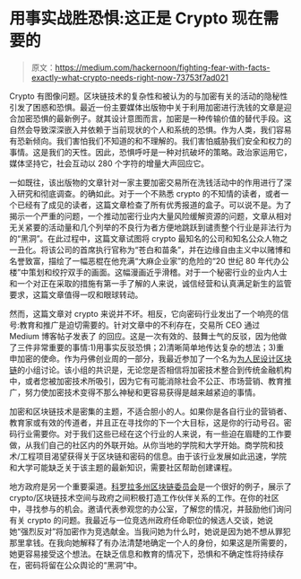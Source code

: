 # 用事实战胜恐惧:这正是 Crypto 现在需要的

> 原文：<https://medium.com/hackernoon/fighting-fear-with-facts-exactly-what-crypto-needs-right-now-73753f7ad021>

Crypto 有图像问题。区块链技术的复杂性和被认为的与加密有关的活动的隐秘性引发了困惑和恐惧。最近一份主要媒体出版物中关于利用加密进行洗钱的文章是迎合加密恐惧的最新例子。就其设计意图而言，加密是一种传输价值的替代手段。这自然会导致深深嵌入并依赖于当前现状的个人和系统的恐惧。作为人类，我们容易有恐新倾向。我们害怕我们不知道的和不理解的。我们害怕威胁我们安全和权力的事情。这是我们的天性。因此，恐惧呼吁是一种对抗破坏的策略。政治家运用它，媒体坚持它，社会互动以 280 个字符的增量大声回应它。

一如既往，该出版物的文章针对一家主要加密交易所在洗钱活动中的作用进行了深入研究和彻底调查。的确如此。对于一个不熟悉 crypto 的不知情的读者，或者一个已经有了成见的读者，这篇文章检查了所有优秀报道的盒子。可以说不是。为了揭示一个严重的问题，一个推动加密行业内大量风险缓解资源的问题，文章从相对无关紧要的活动量和几个列举的不良行为者方便地跳跃到谴责整个行业是非法行为的“黑洞”。在此过程中，这篇文章试图将 crypto 最知名的公司和知名公众人物之一丑化。将该公司的首席执行官称为“苍白和苗条”，并在边缘自由主义中以赌博和名誉致富，描绘了一幅恶棍在他充满“大麻企业家”的危险的“20 世纪 80 年代办公楼”中策划和绞拧双手的画面。这幅漫画近乎滑稽。对于一个秘密行业的业内人士和一个对正在采取的措施有第一手了解的人来说，诚信经营和认真满足新生的监管要求，这篇文章值得一叹和眼球转动。

然而，这篇文章对 crypto 来说并不坏。相反，它向密码行业发出了一个响亮的信号:教育和推广是迫切需要的。针对文章中的不利存在，交易所 CEO 通过 Medium 博客帖子发表了 [](/@mark.lasia/how-to-exchange-bitcoin-and-tokens-into-eth-ether-with-shapeshift-io-6a326b339c12) 的回应。这是一次有效的、鼓舞士气的反驳，因为他做了三件非常重要的事情:1)用事实反驳恐惧；2)清晰简单地传达复杂的想法；3)重申加密的使命。作为丹佛创业周的一部分，我最近参加了一个名为[为人民设计区块链](https://www.denverstartupweek.org/schedule/4681-designing-blockchain-for-the-people)的小组讨论。该小组的共识是，无论您是否相信将加密技术整合到传统金融机构中，或者您被加密技术所吸引，因为它有可能消除社会不公正、市场营销、教育推广，努力使加密技术变得不那么神秘和更容易获得是越来越紧迫的事情。

加密和区块链技术是密集的主题，不适合胆小的人。如果你是各自行业的营销者、教育家或有效的传道者，并且正在寻找你的下一个大目标，这是你的行动号召。密码行业需要你。对于我们这些已经在这个行业的人来说，有一些迫在眉睫的工作要做，从我们自己的社区内的外联开始。从你当地的学院和大学开始。商学院和技术/工程项目渴望获得关于区块链和密码的信息。由于该行业发展如此迅速，学院和大学可能缺乏关于该主题的最新知识，需要社区帮助创建课程。

地方政府是另一个重要渠道。[科罗拉多州区块链委员会](https://choosecolorado.com/blockchain/)是一个很好的例子，展示了 crypto/区块链技术空间与政府之间积极打造工作伙伴关系的工作。在你的社区中，寻找参与的机会。邀请代表参观您的办公室，了解您的情况，并鼓励他们询问有关 crypto 的问题。我最近与一位竞选州政府任命职位的候选人交谈，她说她“强烈反对”将加密作为竞选献金。当我问她为什么时，她说是因为她不想从罪犯那里拿钱。在我向她解释了有办法清楚地确定一个人的身份，如果这是所需要的，她更容易接受这个想法。在缺乏信息和教育的情况下，恐惧和不确定性将持续存在，密码将留在公众舆论的“黑洞”中。